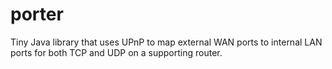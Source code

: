 # porter
Tiny Java library that uses UPnP to map external WAN ports to internal LAN ports for both TCP and UDP on a supporting router.
